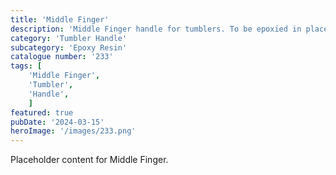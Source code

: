 ```yaml
---
title: 'Middle Finger'
description: 'Middle Finger handle for tumblers. To be epoxied in place to help make your tumbler standout.'
category: 'Tumbler Handle'
subcategory: 'Epoxy Resin'
catalogue number: '233'
tags: [
    'Middle Finger', 
    'Tumbler', 
    'Handle', 
    ]
featured: true
pubDate: '2024-03-15'
heroImage: '/images/233.png'
---
```


Placeholder content for Middle Finger.